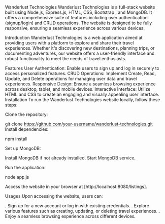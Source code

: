 Wanderlust Technologies
Wanderlust Technologies is a full-stack website built using Node.js, Express.js, HTML, CSS, Bootstrap , and MongoDB. It offers a comprehensive suite of features including user authentication (signup/login) and CRUD operations. The website is designed to be fully responsive, ensuring a seamless experience across various devices.

Introduction
Wanderlust Technologies is a web application aimed at providing users with a platform to explore and share their travel experiences. Whether it's discovering new destinations, planning trips, or documenting adventures, our website offers a user-friendly interface and robust functionality to meet the needs of travel enthusiasts.

Features
User Authentication: Enable users to sign up and log in securely to access personalized features.
CRUD Operations: Implement Create, Read, Update, and Delete operations for managing user data and travel experiences.
Responsive Design: Ensure a seamless browsing experience across desktop, tablet, and mobile devices.
Interactive Interface: Utilize HTML and CSS to create an engaging and visually appealing user interface.
Installation
To run the Wanderlust Technologies website locally, follow these steps:

Clone the repository:

git clone https://github.com/your-username/wanderlust-technologies.git
Install dependencies:

npm install

Set up MongoDB:

Install MongoDB if not already installed. Start MongoDB service.

Run the application:

node app.js

Access the website in your browser at [http://localhost:8080/listings].

Usages
Upon accessing the website, users can:

. Sign up for a new account or log in with existing credentials. . Explore various features such as creating, updating, or deleting travel experiences. . Enjoy a seamless browsing experience across different devices.
